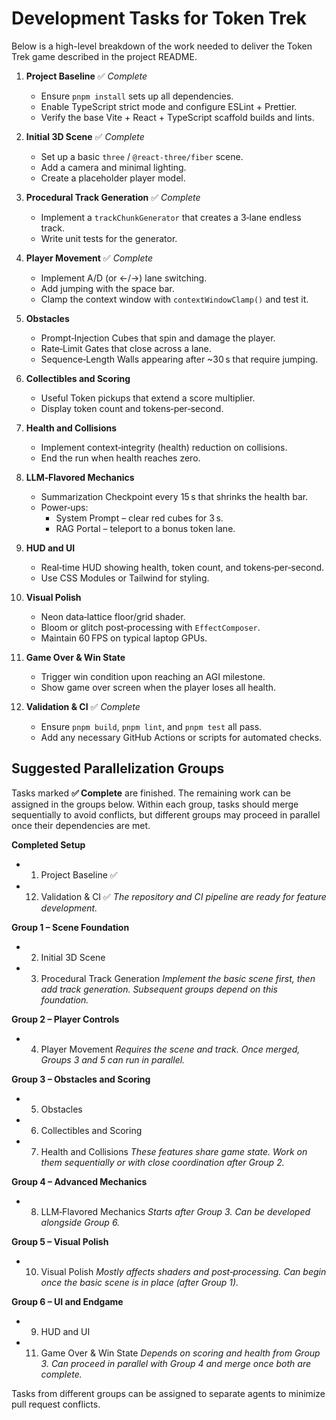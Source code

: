 # Development Tasks for Token Trek

Below is a high-level breakdown of the work needed to deliver the Token Trek game described in the project README.

1. **Project Baseline** ✅ *Complete*
   - Ensure `pnpm install` sets up all dependencies.
   - Enable TypeScript strict mode and configure ESLint + Prettier.
   - Verify the base Vite + React + TypeScript scaffold builds and lints.

2. **Initial 3D Scene** ✅ *Complete*
   - Set up a basic `three` / `@react-three/fiber` scene.
   - Add a camera and minimal lighting.
   - Create a placeholder player model.

3. **Procedural Track Generation** ✅ *Complete*
   - Implement a `trackChunkGenerator` that creates a 3‑lane endless track.
   - Write unit tests for the generator.

4. **Player Movement** ✅ *Complete*
   - Implement A/D (or ←/→) lane switching.
   - Add jumping with the space bar.
   - Clamp the context window with `contextWindowClamp()` and test it.

5. **Obstacles**
   - Prompt‑Injection Cubes that spin and damage the player.
   - Rate‑Limit Gates that close across a lane.
   - Sequence‑Length Walls appearing after ~30 s that require jumping.

6. **Collectibles and Scoring**
   - Useful Token pickups that extend a score multiplier.
   - Display token count and tokens‑per‑second.

7. **Health and Collisions**
   - Implement context‑integrity (health) reduction on collisions.
   - End the run when health reaches zero.

8. **LLM‑Flavored Mechanics**
   - Summarization Checkpoint every 15 s that shrinks the health bar.
   - Power‑ups:
     - System Prompt – clear red cubes for 3 s.
     - RAG Portal – teleport to a bonus token lane.

9. **HUD and UI**
   - Real‑time HUD showing health, token count, and tokens‑per‑second.
   - Use CSS Modules or Tailwind for styling.

10. **Visual Polish**
    - Neon data‑lattice floor/grid shader.
    - Bloom or glitch post‑processing with `EffectComposer`.
    - Maintain 60 FPS on typical laptop GPUs.

11. **Game Over & Win State**
    - Trigger win condition upon reaching an AGI milestone.
    - Show game over screen when the player loses all health.

12. **Validation & CI** ✅ *Complete*
    - Ensure `pnpm build`, `pnpm lint`, and `pnpm test` all pass.
    - Add any necessary GitHub Actions or scripts for automated checks.

## Suggested Parallelization Groups

Tasks marked **✅ Complete** are finished. The remaining work can be assigned in
the groups below. Within each group, tasks should merge sequentially to avoid
conflicts, but different groups may proceed in parallel once their dependencies
are met.

**Completed Setup**
  - 1. Project Baseline ✅
  - 12. Validation & CI ✅
  *The repository and CI pipeline are ready for feature development.*

**Group 1 – Scene Foundation**
  - 2. Initial 3D Scene
  - 3. Procedural Track Generation
  *Implement the basic scene first, then add track generation. Subsequent groups
  depend on this foundation.*

**Group 2 – Player Controls**
  - 4. Player Movement
  *Requires the scene and track. Once merged, Groups 3 and 5 can run in parallel.*

**Group 3 – Obstacles and Scoring**
  - 5. Obstacles
  - 6. Collectibles and Scoring
  - 7. Health and Collisions
  *These features share game state. Work on them sequentially or with close
  coordination after Group 2.*

**Group 4 – Advanced Mechanics**
  - 8. LLM‑Flavored Mechanics
  *Starts after Group 3. Can be developed alongside Group 6.*

**Group 5 – Visual Polish**
  - 10. Visual Polish
  *Mostly affects shaders and post‑processing. Can begin once the basic scene is
  in place (after Group 1).*

**Group 6 – UI and Endgame**
  - 9. HUD and UI
  - 11. Game Over & Win State
  *Depends on scoring and health from Group 3. Can proceed in parallel with
  Group 4 and merge once both are complete.*

Tasks from different groups can be assigned to separate agents to minimize pull
request conflicts.

